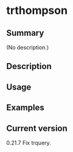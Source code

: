 # trthompson

## Summary

(No description.)

## Description

## Usage

## Examples

## Current version

0.21.7 Fix trquery.

